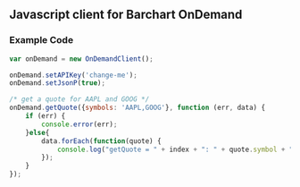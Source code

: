 ## Javascript client for Barchart OnDemand

### Example Code

```javascript
var onDemand = new OnDemandClient();

onDemand.setAPIKey('change-me');
onDemand.setJsonP(true);

/* get a quote for AAPL and GOOG */
onDemand.getQuote({symbols: 'AAPL,GOOG'}, function (err, data) {
    if (err) {
        console.error(err);
    }else{
        data.forEach(function(quote) {
            console.log("getQuote = " + index + ": " + quote.symbol + " [" + quote.name + "] = " + JSON.stringify(quote));
        });
    }
});
```